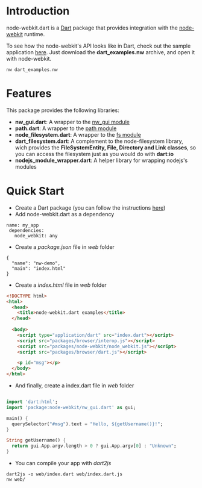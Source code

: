 Introduction
============

node-webkit.dart is a [Dart](http://www.dartlang.org/) package that provides integration with the [node-webkit](https://github.com/rogerwang/node-webkit) runtime.

To see how the node-webkit's API looks like in Dart, check out the sample application [here](https://github.com/luizmineo/node-webkit.dart/releases/tag/v0.0.1). Just download the **dart_examples.nw** archive, and open it with node-webkit. 

```
nw dart_examples.nw
```

Features
========

This package provides the following libraries:

- **nw_gui.dart**: A wrapper to the [nw_gui module](https://github.com/rogerwang/node-webkit/wiki/API-Overview-and-Notices)
- **path.dart**: A wrapper to the [path module](http://nodejs.org/api/path.html)
- **node_filesystem.dart**: A wrapper to the [fs module](http://nodejs.org/api/fs.html)
- **dart_filesystem.dart**: A complement to the node-filesystem library, wich provides the **FileSystemEntity, File, Directory and Link classes**, so you can access the filesystem just as you would do with **dart:io**
- **nodejs_module_wrapper.dart**: A helper library for wrapping nodejs's modules


Quick Start
===========

- Create a Dart package (you can follow the instructions [here](http://pub.dartlang.org/doc/))
- Add node-webkit.dart as a dependency

```
name: my_app
 dependencies:
   node_webkit: any
```
- Create a *package.json* file in *web* folder

```
{
  "name": "nw-demo",
  "main": "index.html"
}
```
- Create a *index.html* file in *web* folder

```html
<!DOCTYPE html>
<html>
  <head>
    <title>node-webkit.dart examples</title>
  </head>
  
  <body>
    <script type="application/dart" src="index.dart"></script>
    <script src="packages/browser/interop.js"></script>
    <script src="packages/node-webkit/node_webkit.js"></script>
    <script src="packages/browser/dart.js"></script>

    <p id="msg"></p>
  </body>
</html>
```

- And finally, create a index.dart file in *web* folder

```dart

import 'dart:html';
import 'package:node-webkit/nw_gui.dart' as gui;

main() {
  querySelector("#msg").text = "Hello, ${getUsername()}!";
}

String getUsername() {
  return gui.App.argv.length > 0 ? gui.App.argv[0] : "Unknown";
}

```

- You can compile your app with *dart2js*

```
dart2js -o web/index.dart web/index.dart.js
nw web/
```
